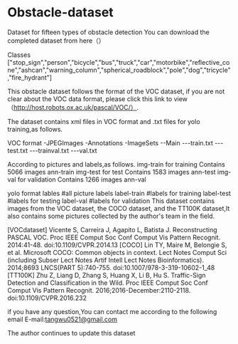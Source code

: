 # Obstacle-dataset
Dataset for fifteen types of obstacle detection
You can download the completed dataset from here（）

Classes ["stop_sign","person","bicycle","bus","truck","car","motorbike","reflective_cone","ashcan","warning_column","spherical_roadblock","pole","dog","tricycle","fire_hydrant"]

This obstacle dataset follows the format of the VOC dataset, if you are not clear about the VOC data format, please click this link to view（http://host.robots.ox.ac.uk/pascal/VOC/）.

The dataset contains xml files in VOC format and .txt files for yolo training,as follows.

VOC format
-JPEGImages
-Annotations
-ImageSets
  --Main
    ---train.txt
    ---test.txt
    ---trainval.txt
    ---val.txt
    
According to pictures and labels,as follows.
img-train for training Contains 5066 images     ann-train
img-test for test Contains 1583 images          ann-test
img-val for validation Contains 1266 images     ann-val


yolo format
lables      #all picture labels
label-train #labels for training
label-test  #labels for testing
label-val   #labels for validation
This dataset contains images from the VOC dataset, the COCO dataset, and the TT100K dataset,It also contains some pictures collected by the author's team in the field.

[VOCdataset]
Vicente S, Carreira J, Agapito L, Batista J. Reconstructing PASCAL VOC. Proc IEEE Comput Soc Conf Comput Vis Pattern Recognit. 2014:41-48. doi:10.1109/CVPR.2014.13
[COCO]
Lin TY, Maire M, Belongie S, et al. Microsoft COCO: Common objects in context. Lect Notes Comput Sci (including Subser Lect Notes Artif Intell Lect Notes Bioinformatics). 2014;8693 LNCS(PART 5):740-755. doi:10.1007/978-3-319-10602-1_48
[TT100K]
Zhu Z, Liang D, Zhang S, Huang X, Li B, Hu S. Traffic-Sign Detection and Classification in the Wild. Proc IEEE Comput Soc Conf Comput Vis Pattern Recognit. 2016;2016-December:2110-2118. doi:10.1109/CVPR.2016.232



if you have any question,You can contact me according to the following email
E-mail:tangwu0521@gmail.com

The author continues to update this dataset
